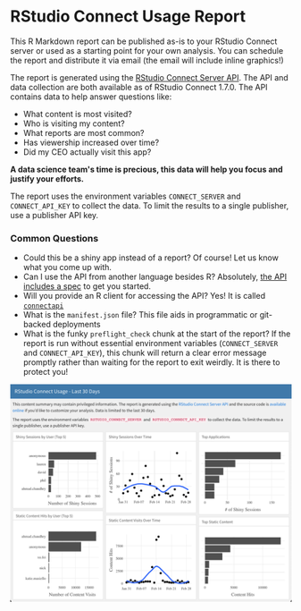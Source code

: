 # RStudio Connect Usage Report

This R Markdown report can be published as-is to your RStudio Connect server or 
used as a starting point for your own analysis. You can schedule the report and 
distribute it via email (the email will include inline graphics!)


The report is generated using the [RStudio Connect Server
API](https://docs.rstudio.com/connect/api). The API and data collection are both
available as of RStudio Connect 1.7.0. The API contains data to help answer
questions like:

- What content is most visited?
- Who is visiting my content?
- What reports are most common?
- Has viewership increased over time?
- Did my CEO actually visit this app?

**A data science team's time is precious, this data will help you focus and justify your efforts.**

The report uses the environment variables `CONNECT_SERVER` and `CONNECT_API_KEY` to collect the data. To limit the results to a single publisher, use a publisher API key.

### Common Questions

- Could this be a shiny app instead of a report? Of course! Let us know what you come up with.
- Can I use the API from another language besides R? Absolutely, [the API
  includes a spec](https://docs.rstudio.com/connect/api) to get you started.
- Will you provide an R client for accessing the API? Yes! It is called
  [`connectapi`](https://github.com/rstudio/connectapi)
- What is the `manifest.json` file? This file aids in programmatic or git-backed deployments
- What is the funky `preflight_check` chunk at the start of the report? If the
  report is run without essential environment variables (`CONNECT_SERVER` and
  `CONNECT_API_KEY`), this chunk will return a clear error message promptly rather than
  waiting for the report to exit weirdly. It is there to protect you!

<center><img src="report-screenshot.png" width = "600px"></center>
